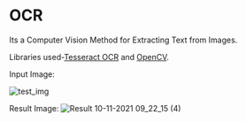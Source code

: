 # OCR
Its a Computer Vision Method for Extracting Text from Images.


Libraries used-<a href="https://github.com/tesseract-ocr/tesseract">Tesseract OCR</a> and <a href="https://github.com/opencv/opencv">OpenCV</a>.


Input Image:

![test_img](https://user-images.githubusercontent.com/64242103/141047862-e0055465-3c07-4f74-8143-4cdd09be2e89.png)

Result Image:
![Result 10-11-2021 09_22_15 (4)](https://user-images.githubusercontent.com/64242103/141048148-5d942ace-e135-46d7-be2c-cff774bd13cc.png)
